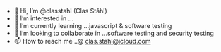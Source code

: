 



- 👋 Hi, I’m @classtahl (Clas Ståhl)
- 👀 I’m interested in ...
- 🌱 I’m currently learning ...javascript & software testing
- 💞️ I’m looking to collaborate in ...software testing and security testing 
- 📫 How to reach me ..@ clas.stahl@icloud.com

<!---
classtahl/classtahl is a ✨ special ✨ repository because its `README.md` (this file) appears on your GitHub profile.
You can click the Preview link to take a look at your changes.
--->
